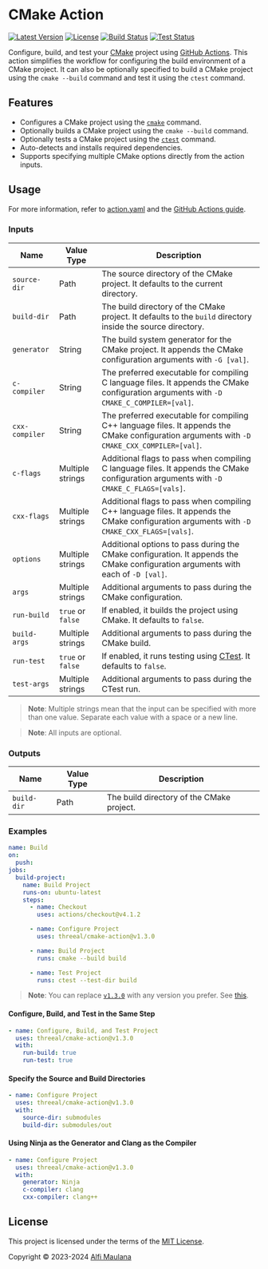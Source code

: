 # CMake Action

[![Latest Version](https://img.shields.io/github/v/release/threeal/cmake-action)](https://github.com/threeal/cmake-action/releases/)
[![License](https://img.shields.io/github/license/threeal/cmake-action)](./LICENSE)
[![Build Status](https://img.shields.io/github/actions/workflow/status/threeal/cmake-action/build.yaml?branch=main)](https://github.com/threeal/cmake-action/actions/workflows/build.yaml)
[![Test Status](https://img.shields.io/github/actions/workflow/status/threeal/cmake-action/test.yaml?label=test&branch=main)](https://github.com/threeal/cmake-action/actions/workflows/test.yaml)

Configure, build, and test your [CMake](https://cmake.org/) project using [GitHub Actions](https://github.com/features/actions). This action simplifies the workflow for configuring the build environment of a CMake project. It can also be optionally specified to build a CMake project using the `cmake --build` command and test it using the `ctest` command.

## Features

- Configures a CMake project using the [`cmake`](https://cmake.org/cmake/help/latest/manual/cmake.1.html) command.
- Optionally builds a CMake project using the `cmake --build` command.
- Optionally tests a CMake project using the [`ctest`](https://cmake.org/cmake/help/latest/manual/ctest.1.html) command.
- Auto-detects and installs required dependencies.
- Supports specifying multiple CMake options directly from the action inputs.

## Usage

For more information, refer to [action.yaml](./action.yaml) and the [GitHub Actions guide](https://docs.github.com/en/actions/learn-github-actions/understanding-github-actions).

### Inputs

| Name | Value Type | Description |
| --- | --- | --- |
| `source-dir` | Path | The source directory of the CMake project. It defaults to the current directory. |
| `build-dir` | Path | The build directory of the CMake project. It defaults to the `build` directory inside the source directory. |
| `generator` | String | The build system generator for the CMake project. It appends the CMake configuration arguments with `-G [val]`. |
| `c-compiler` | String | The preferred executable for compiling C language files. It appends the CMake configuration arguments with `-D CMAKE_C_COMPILER=[val]`. |
| `cxx-compiler` | String | The preferred executable for compiling C++ language files. It appends the CMake configuration arguments with `-D CMAKE_CXX_COMPILER=[val]`. |
| `c-flags` | Multiple strings | Additional flags to pass when compiling C language files. It appends the CMake configuration arguments with `-D CMAKE_C_FLAGS=[vals]`. |
| `cxx-flags` | Multiple strings | Additional flags to pass when compiling C++ language files. It appends the CMake configuration arguments with `-D CMAKE_CXX_FLAGS=[vals]`. |
| `options` | Multiple strings | Additional options to pass during the CMake configuration. It appends the CMake configuration arguments with each of `-D [val]`. |
| `args` | Multiple strings | Additional arguments to pass during the CMake configuration. |
| `run-build` | `true` or `false` | If enabled, it builds the project using CMake. It defaults to `false`. |
| `build-args` | Multiple strings | Additional arguments to pass during the CMake build. |
| `run-test` | `true` or `false` | If enabled, it runs testing using [CTest](https://cmake.org/cmake/help/latest/manual/ctest.1.html). It defaults to `false`. |
| `test-args` | Multiple strings | Additional arguments to pass during the CTest run. |

> **Note**: Multiple strings mean that the input can be specified with more than one value. Separate each value with a space or a new line.

> **Note**: All inputs are optional.

### Outputs

| Name | Value Type | Description |
| --- | --- | --- |
| `build-dir` | Path | The build directory of the CMake project. |

### Examples

```yaml
name: Build
on:
  push:
jobs:
  build-project:
    name: Build Project
    runs-on: ubuntu-latest
    steps:
      - name: Checkout
        uses: actions/checkout@v4.1.2

      - name: Configure Project
        uses: threeal/cmake-action@v1.3.0

      - name: Build Project
        runs: cmake --build build

      - name: Test Project
        runs: ctest --test-dir build
```

> **Note**: You can replace [`v1.3.0`](https://github.com/threeal/cmake-action/releases/tag/v1.3.0) with any version you prefer. See [this](https://docs.github.com/en/actions/using-workflows/workflow-syntax-for-github-actions#jobsjob_idstepsuses).

#### Configure, Build, and Test in the Same Step

```yaml
- name: Configure, Build, and Test Project
  uses: threeal/cmake-action@v1.3.0
  with:
    run-build: true
    run-test: true
```

#### Specify the Source and Build Directories

```yaml
- name: Configure Project
  uses: threeal/cmake-action@v1.3.0
  with:
    source-dir: submodules
    build-dir: submodules/out
```

#### Using Ninja as the Generator and Clang as the Compiler

```yaml
- name: Configure Project
  uses: threeal/cmake-action@v1.3.0
  with:
    generator: Ninja
    c-compiler: clang
    cxx-compiler: clang++
```

## License

This project is licensed under the terms of the [MIT License](./LICENSE).

Copyright © 2023-2024 [Alfi Maulana](https://github.com/threeal/)
